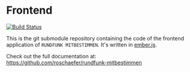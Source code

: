 # Frontend
[![Build
Status](https://travis-ci.org/roschaefer/rundfunk-frontend.svg?branch=master)](https://travis-ci.org/roschaefer/rundfunk-frontend)

This is the git submodule repository containing the code of the frontend
application of `RUNDFUNK MITBESTIMMEN`. It's written in [ember.js](http://emberjs.com/).

Check out the full documentation at: https://github.com/roschaefer/rundfunk-mitbestimmen
